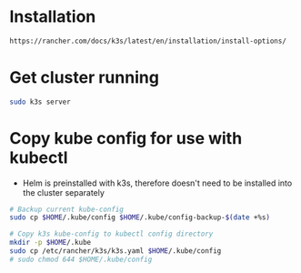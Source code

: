 # Installation

```bash
https://rancher.com/docs/k3s/latest/en/installation/install-options/
```

# Get cluster running

```bash
sudo k3s server
```

# Copy kube config for use with kubectl
- Helm is preinstalled with k3s, therefore doesn't need to be installed into the cluster separately
```bash
# Backup current kube-config
sudo cp $HOME/.kube/config $HOME/.kube/config-backup-$(date +%s)

# Copy k3s kube-config to kubectl config directory
mkdir -p $HOME/.kube
sudo cp /etc/rancher/k3s/k3s.yaml $HOME/.kube/config
# sudo chmod 644 $HOME/.kube/config
```